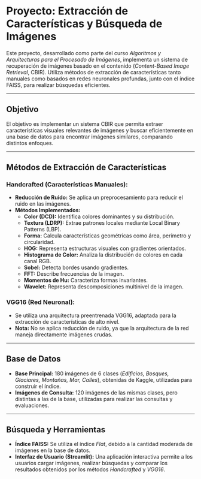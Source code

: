# **Proyecto: Extracción de Características y Búsqueda de Imágenes**

Este proyecto, desarrollado como parte del curso *Algoritmos y Arquitecturas para el Procesado de Imágenes*, implementa un sistema de recuperación de imágenes basado en el contenido (*Content-Based Image Retrieval*, CBIR). Utiliza métodos de extracción de características tanto manuales como basados en redes neuronales profundas, junto con el índice FAISS, para realizar búsquedas eficientes.

---

## **Objetivo**
El objetivo es implementar un sistema CBIR que permita extraer características visuales relevantes de imágenes y buscar eficientemente en una base de datos para encontrar imágenes similares, comparando distintos enfoques.

---

## **Métodos de Extracción de Características**

### **Handcrafted (Características Manuales):**
- **Reducción de Ruido:** Se aplica un preprocesamiento para reducir el ruido en las imágenes.
- **Métodos Implementados:**
  - **Color (DCD):** Identifica colores dominantes y su distribución.
  - **Textura (LDRP):** Extrae patrones locales mediante Local Binary Patterns (LBP).
  - **Forma:** Calcula características geométricas como área, perímetro y circularidad.
  - **HOG:** Representa estructuras visuales con gradientes orientados.
  - **Histograma de Color:** Analiza la distribución de colores en cada canal RGB.
  - **Sobel:** Detecta bordes usando gradientes.
  - **FFT:** Describe frecuencias de la imagen.
  - **Momentos de Hu:** Caracteriza formas invariantes.
  - **Wavelet:** Representa descomposiciones multinivel de la imagen.

### **VGG16 (Red Neuronal):**
- Se utiliza una arquitectura preentrenada VGG16, adaptada para la extracción de características de alto nivel.
- **Nota:** No se aplica reducción de ruido, ya que la arquitectura de la red maneja directamente imágenes crudas.

---

## **Base de Datos**
- **Base Principal:** 180 imágenes de 6 clases (*Edificios, Bosques, Glaciares, Montañas, Mar, Calles*), obtenidas de Kaggle, utilizadas para construir el índice.
- **Imágenes de Consulta:** 120 imágenes de las mismas clases, pero distintas a las de la base, utilizadas para realizar las consultas y evaluaciones.

---

## **Búsqueda y Herramientas**
- **Índice FAISS:** Se utiliza el índice *Flat*, debido a la cantidad moderada de imágenes en la base de datos.
- **Interfaz de Usuario (Streamlit):** Una aplicación interactiva permite a los usuarios cargar imágenes, realizar búsquedas y comparar los resultados obtenidos por los métodos *Handcrafted* y *VGG16*.
